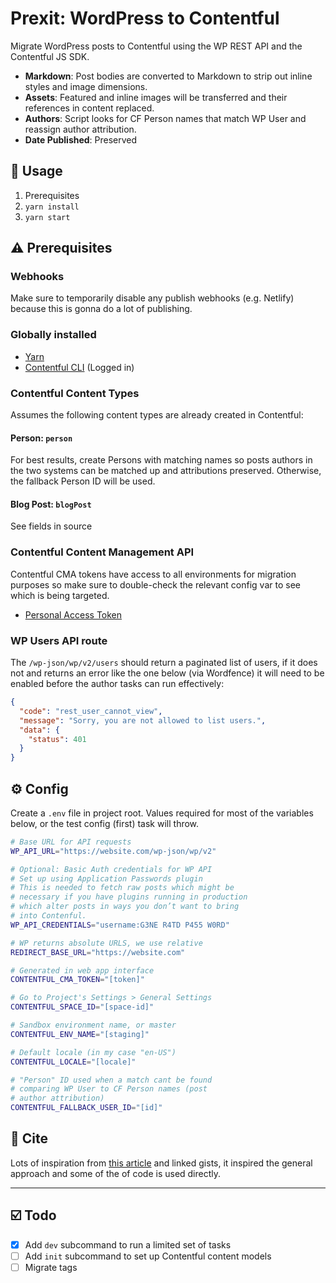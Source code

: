 # Prexit: WordPress to Contentful

Migrate WordPress posts to Contentful using the WP REST API and the Contentful JS SDK.

- **Markdown**: Post bodies are converted to Markdown to strip out inline styles and image dimensions.
- **Assets**: Featured and inline images will be transferred and their references in content replaced.
- **Authors**: Script looks for CF Person names that match WP User and reassign author attribution.
- **Date Published**: Preserved

## 🚀 Usage

1. Prerequisites
1. `yarn install`
1. `yarn start`

## ⚠️ Prerequisites

### Webhooks

Make sure to temporarily disable any publish webhooks (e.g. Netlify) because this is gonna do a lot of publishing.

### Globally installed

- [Yarn](https://yarnpkg.com)
- [Contentful CLI](https://github.com/contentful/contentful-cli) (Logged in)

### Contentful Content Types

Assumes the following content types are already created in Contentful:

#### Person: `person`

For best results, create Persons with matching names so posts authors in the two systems can be matched up and attributions preserved. Otherwise, the fallback Person ID will be used.

#### Blog Post: `blogPost`

See fields in source

### Contentful Content Management API

Contentful CMA tokens have access to all environments for migration purposes so make sure to double-check the relevant config var to see which is being targeted.

- [Personal Access Token](https://www.contentful.com/developers/docs/references/content-management-api/#/reference/personal-access-tokens)

### WP Users API route

The `/wp-json/wp/v2/users` should return a paginated list of users, if it does not and returns an error like the one below (via Wordfence) it will need to be enabled before the author tasks can run effectively:

```json
{
  "code": "rest_user_cannot_view",
  "message": "Sorry, you are not allowed to list users.",
  "data": {
    "status": 401
  }
}
```

## ⚙️ Config

Create a `.env` file in project root. Values required for most of the variables below, or the test config (first) task will throw.

```bash
# Base URL for API requests
WP_API_URL="https://website.com/wp-json/wp/v2"

# Optional: Basic Auth credentials for WP API
# Set up using Application Passwords plugin
# This is needed to fetch raw posts which might be
# necessary if you have plugins running in production
# which alter posts in ways you don’t want to bring
# into Contenful.
WP_API_CREDENTIALS="username:G3NE R4TD P455 W0RD"

# WP returns absolute URLS, we use relative
REDIRECT_BASE_URL="https://website.com"

# Generated in web app interface
CONTENTFUL_CMA_TOKEN="[token]"

# Go to Project's Settings > General Settings
CONTENTFUL_SPACE_ID="[space-id]"

# Sandbox environment name, or master
CONTENTFUL_ENV_NAME="[staging]"

# Default locale (in my case "en-US")
CONTENTFUL_LOCALE="[locale]"

# "Person" ID used when a match cant be found
# comparing WP User to CF Person names (post
# author attribution)
CONTENTFUL_FALLBACK_USER_ID="[id]"
```

## 🙏 Cite

Lots of inspiration from [this article](https://hoverbaum.net/2018/03/22/wordpress-to-contentful-migration/) and linked gists, it inspired the general approach and some of the of code is used directly.

---

## ☑️ Todo

- [x] Add `dev` subcommand to run a limited set of tasks
- [ ] Add `init` subcommand to set up Contentful content models
- [ ] Migrate tags
